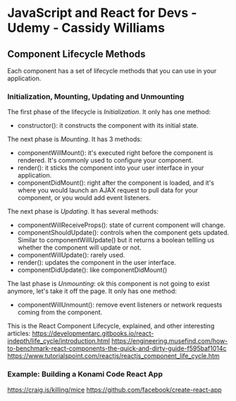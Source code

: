 # JavaScript and React for Devs - Udemy - Cassidy Williams

## Component Lifecycle Methods
Each component has a set of lifecycle methods that you can use in your application.

### Initialization, Mounting, Updating and Unmounting
The first phase of the lifecycle is *Initialization*. It only has one method:
* constructor(): it constructs the component with its initial state.

The next phase is *Mounting*. It has 3 methods:
* componentWillMount(): it's executed right before the component is rendered. It's commonly used to configure your component.
* render(): it sticks the component into your user interface in your application.
* componentDidMount(): right after the component is loaded, and it's where you would launch an AJAX request to pull data for your component, or you would add event listeners.

The next phase is *Updating*. It has several methods:
* componentWillReceiveProps(): state of current component will change.
* componentShouldUpdate(): controls when the component gets updated. Similar to componentWillUpdate() but it returns a boolean tellling us whether the component will update or not.
* componentWillUpdate(): rarely used.
* render(): updates the component in the user interface.
* componentDidUpdate(): like componentDidMount()

The last phase is *Unmounting*: ok this component is not going to exist anymore, let's take it off the page. It only has one method:
* componentWillUnmount(): remove event listeners or network requests coming from the component.

This is the React Component Lifecycle, explained, and other interesting articles: https://developmentarc.gitbooks.io/react-indepth/life_cycle/introduction.html
https://engineering.musefind.com/how-to-benchmark-react-components-the-quick-and-dirty-guide-f595baf1014c
https://www.tutorialspoint.com/reactjs/reactjs_component_life_cycle.htm

### Example: Building a Konami Code React App
https://craig.is/killing/mice
https://github.com/facebook/create-react-app

